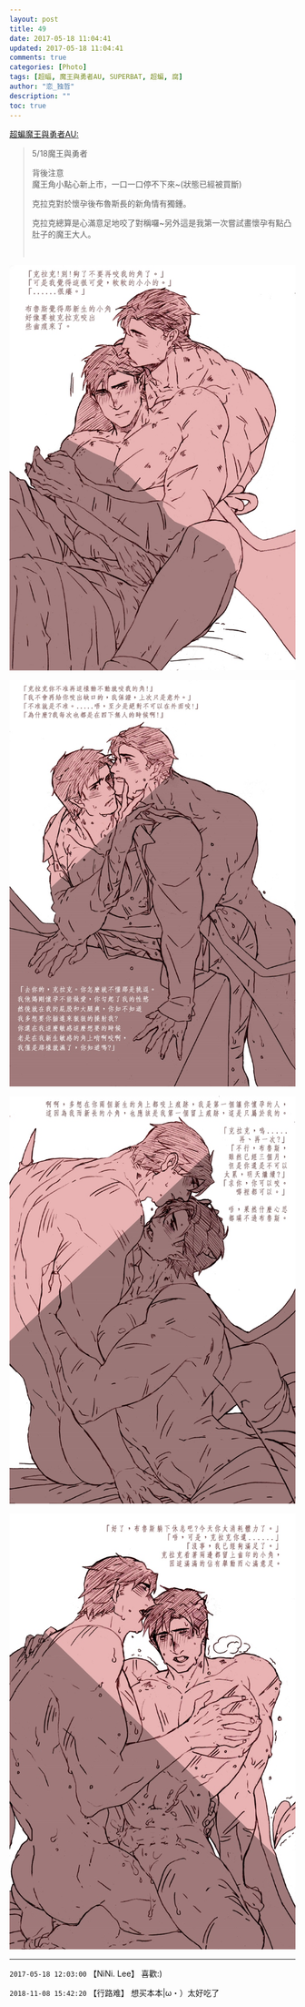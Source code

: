 ```yaml
---
layout: post
title: 49
date: 2017-05-18 11:04:41
updated: 2017-05-18 11:04:41
comments: true
categories: [Photo]
tags: [超蝠, 魔王與勇者AU, SUPERBAT, 超蝙, 腐]
author: "恋_独哲"
description: ""
toc: true
---
```


<p reblogfrom="reblogfrom"  ><a target="_blank" href="http://superbatdemogorgonandthebrave.lofter.com/post/1eb6db1d_fb588ce"  >超蝙魔王與勇者AU:</a></p> 
<blockquote> 
 <p>5/18魔王與勇者</p> 
 <p>背後注意<br />魔王角小點心新上市，一口一口停不下來~(狀態已經被買斷)</p> 
 <p>克拉克對於懷孕後布魯斯長的新角情有獨鍾。</p> 
 <p>克拉克總算是心滿意足地咬了對稱囉~另外這是我第一次嘗試畫懷孕有點凸肚子的魔王大人。&nbsp;<br /></p> 
 <p><br /></p> 
</blockquote>

![](https://raw.githubusercontent.com/alicewish/maple50821/master/img_YW5MWVN1NEpoZFUzSTdjZ3NTSFhQKzhhaDYwOVUremxjckd4UEoxQVBnbi9ZSjYzRW9BK29nPT0.jpg)

![](https://raw.githubusercontent.com/alicewish/maple50821/master/img_YW5MWVN1NEpoZFUzSTdjZ3NTSFhQMk51MDdiVk9uSmVMRkZ1KzdsYWhVRkF6enlRZ0c2SHBBPT0.jpg)

![](https://raw.githubusercontent.com/alicewish/maple50821/master/img_YW5MWVN1NEpoZFUzSTdjZ3NTSFhQMGVUNDc0Sk9rNGRMU09GMzJpaE44U3ZINXdMSTg1UnhnPT0.jpg)

![](https://raw.githubusercontent.com/alicewish/maple50821/master/img_YW5MWVN1NEpoZFUzSTdjZ3NTSFhQMmtsb1NlbENJM2wwajU1QkdHSGNkSzNFeCtwcUJCdGZBPT0.jpg)

---

`2017-05-18 12:03:00` 【NiNi. Lee】 喜歡:)

`2018-11-08 15:42:20` 【行路难】 想买本本|ω・）太好吃了

